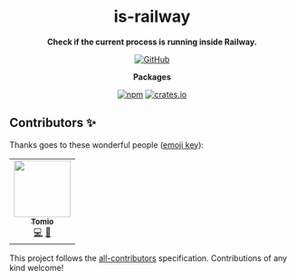 <div align="center">

# is-railway

**Check if the current process is running inside Railway.**

[![GitHub](https://img.shields.io/github/license/1chiSensei/is-railway)](https://github.com/1chiSensei/is-railway/blob/main/LICENSE)

**Packages**

[![npm](https://img.shields.io/npm/v/is-railway?color=crimson&logo=npm&style=flat-square&label=is-railway)](https://www.npmjs.com/package/is-railway)
[![crates.io](https://img.shields.io/crates/v/is-railway?label=is-railway&logo=rust&style=flat-square&color=orange)](https://crates.io/crates/is-railway)

</div>

## Contributors ✨

Thanks goes to these wonderful people ([emoji key](https://allcontributors.org/docs/en/emoji-key)):

<!-- ALL-CONTRIBUTORS-LIST:START - Do not remove or modify this section -->
<!-- prettier-ignore-start -->
<!-- markdownlint-disable -->
<table>
  <tr>
    <td align="center"><a href="https://github.com/1chiSensei"><img src="https://avatars.githubusercontent.com/u/75403863?v=4?s=100" width="100px;" alt=""/><br /><sub><b>Tomio</b></sub></a><br /><a href="https://github.com/1chiSensei/is-railway/commits?author=1chiSensei" title="Code">💻</a> <a href="https://github.com/1chiSensei/is-railway/commits?author=1chiSensei" title="Documentation">📖</a></td>
  </tr>
</table>

<!-- markdownlint-restore -->
<!-- prettier-ignore-end -->

<!-- ALL-CONTRIBUTORS-LIST:END -->

This project follows the [all-contributors](https://github.com/all-contributors/all-contributors) specification. Contributions of any kind welcome!
